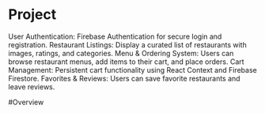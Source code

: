 # Project


User Authentication: Firebase Authentication for secure login and registration.
Restaurant Listings: Display a curated list of restaurants with images, ratings, and categories.
Menu & Ordering System: Users can browse restaurant menus, add items to their cart, and place orders.
Cart Management: Persistent cart functionality using React Context and Firebase Firestore.
Favorites & Reviews: Users can save favorite restaurants and leave reviews.

#Overview 
